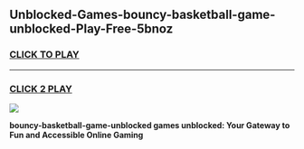 
## Unblocked-Games-bouncy-basketball-game-unblocked-Play-Free-5bnoz
<h3>
<a href="https://premium76.site?title=bouncy-basketball-game-unblocked&ref=21A">CLICK TO PLAY</a></h3>
<hr>

<h3>
<a href="https://premium76.site?title=bouncy-basketball-game-unblocked&ref=21A">CLICK 2 PLAY</a>
  
</h3>

<a href="https://premium76.site?title=bouncy-basketball-game-unblocked&ref=21A"><img src="https://clearcache.store/games.png"></a>


**bouncy-basketball-game-unblocked games unblocked: Your Gateway to Fun and Accessible Online Gaming**
